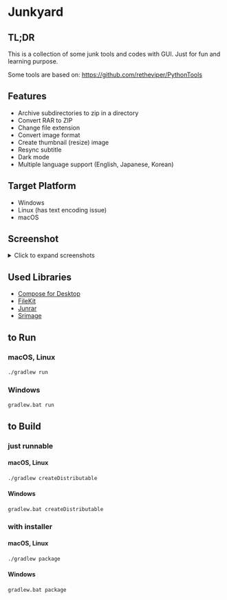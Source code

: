 # Junkyard

## TL;DR

This is a collection of some junk tools and codes with GUI. Just for fun and learning purpose.

Some tools are based on: https://github.com/retheviper/PythonTools

## Features

- Archive subdirectories to zip in a directory
- Convert RAR to ZIP
- Change file extension
- Convert image format
- Create thumbnail (resize) image
- Resync subtitle
- Dark mode
- Multiple language support (English, Japanese, Korean)

## Target Platform

- Windows
- Linux (has text encoding issue)
- macOS

## Screenshot

<details>
<summary>Click to expand screenshots</summary>

![archive.png](misc/archive.png)
![rar_to_zip.png](misc/rar_to_zip.png)
![change_extension.png](misc/change_extension.png)
![convert_format.png](misc/convert_format.png)
![create_thumbnail.png](misc/create_thumbnail.png)
![resync_subtitle.png](misc/resync_subtitle.png)

</details>

## Used Libraries

- [Compose for Desktop](https://www.jetbrains.com/lp/compose/)
- [FileKit](https://github.com/vinceglb/FileKit)
- [Junrar](https://github.com/junrar/junrar)
- [Srimage](https://github.com/sksamuel/scrimage)

## to Run

### macOS, Linux

```bash
./gradlew run
```

### Windows

```bash
gradlew.bat run
```

## to Build

### just runnable

#### macOS, Linux

```bash
./gradlew createDistributable
```

#### Windows

```bash
gradlew.bat createDistributable
```

### with installer

#### macOS, Linux

```bash
./gradlew package
```

#### Windows

```bash
gradlew.bat package
```